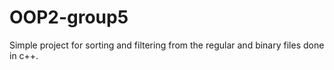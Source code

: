 # OOP2-group5
Simple project for sorting and filtering from the regular and binary files done in c++.
